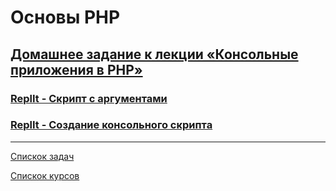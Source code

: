 # Основы PHP

## [Домашнее задание к лекции «Консольные приложения в PHP»](https://github.com/TomSG03/bphp-2-homeworks/tree/master/002-console)
### [ReplIt - Скрипт с аргументами](https://replit.com/@TomSG03/Skript-s-arghumientami#main.php)
### [ReplIt - Создание консольного cкрипта](https://replit.com/@TomSG03/Sozdaniie-konsolnogho-skripta#main.php)

---
[Спискок задач](https://github.com/TomSG03/php-homeworks/tree/main)

[Спискок курсов](https://github.com/TomSG03/Training-in-Netology)
